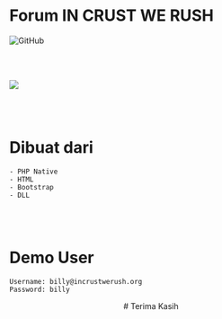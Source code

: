 # Forum IN CRUST WE RUSH

<p align="center">
  
  ![GitHub](https://img.shields.io/github/license/icwr-tech/absensi-siswa?color=red&style=flat-square)
  
</p>

<br><br>

<img src="1.png">

<br><br>

# Dibuat dari

```
- PHP Native
- HTML
- Bootstrap
- DLL
```

<br><br>

# Demo User

```
Username: billy@incrustwerush.org
Password: billy
```

<p align="center">
  # Terima Kasih
</p>
